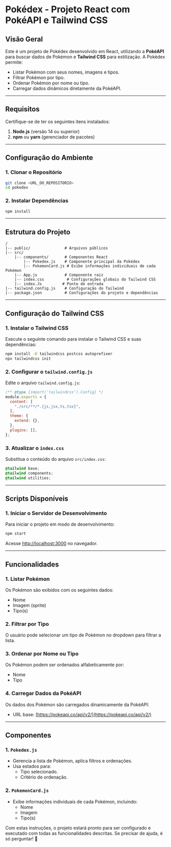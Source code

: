 # Pokédex - Projeto React com PokéAPI e Tailwind CSS

## Visão Geral
Este é um projeto de Pokédex desenvolvido em React, utilizando a **PokéAPI** para buscar dados de Pokémon e **Tailwind CSS** para estilização. A Pokédex permite:

- Listar Pokémon com seus nomes, imagens e tipos.
- Filtrar Pokémon por tipo.
- Ordenar Pokémon por nome ou tipo.
- Carregar dados dinâmicos diretamente da PokéAPI.

---

## Requisitos

Certifique-se de ter os seguintes itens instalados:

1. **Node.js** (versão 14 ou superior)
2. **npm** ou **yarn** (gerenciador de pacotes)

---

## Configuração do Ambiente

### 1. Clonar o Repositório
```bash
git clone <URL_DO_REPOSITORIO>
cd pokedex
```

### 2. Instalar Dependências
```bash
npm install
```

---

## Estrutura do Projeto

```
/
|-- public/               # Arquivos públicos
|-- src/
    |-- components/       # Componentes React
        |-- Pokedex.js    # Componente principal da Pokédex
        |-- PokemonCard.js # Exibe informações individuais de cada Pokémon
    |-- App.js            # Componente raiz
    |-- index.css          # Configurações globais do Tailwind CSS
    |-- index.Js         # Ponto de entrada
|-- tailwind.config.js    # Configuração do Tailwind
|-- package.json          # Configurações do projeto e dependências
```

---

## Configuração do Tailwind CSS

### 1. Instalar o Tailwind CSS
Execute o seguinte comando para instalar o Tailwind CSS e suas dependências:
```bash
npm install -D tailwindcss postcss autoprefixer
npx tailwindcss init
```

### 2. Configurar o `tailwind.config.js`
Edite o arquivo `tailwind.config.js`:
```javascript
/** @type {import('tailwindcss').Config} */
module.exports = {
  content: [
    "./src/**/*.{js,jsx,ts,tsx}",
  ],
  theme: {
    extend: {},
  },
  plugins: [],
};
```

### 3. Atualizar o `index.css`
Substitua o conteúdo do arquivo `src/index.css`:
```css
@tailwind base;
@tailwind components;
@tailwind utilities;
```

---

## Scripts Disponíveis

### 1. Iniciar o Servidor de Desenvolvimento
Para iniciar o projeto em modo de desenvolvimento:
```bash
npm start
```
Acesse [http://localhost:3000](http://localhost:3000) no navegador.


---

## Funcionalidades

### 1. Listar Pokémon
Os Pokémon são exibidos com os seguintes dados:
- Nome
- Imagem (sprite)
- Tipo(s)

### 2. Filtrar por Tipo
O usuário pode selecionar um tipo de Pokémon no dropdown para filtrar a lista.

### 3. Ordenar por Nome ou Tipo
Os Pokémon podem ser ordenados alfabeticamente por:
- Nome
- Tipo

### 4. Carregar Dados da PokéAPI
Os dados dos Pokémon são carregados dinamicamente da PokéAPI:
- URL base: [https://pokeapi.co/api/v2/](https://pokeapi.co/api/v2/)

---

## Componentes

### 1. `Pokedex.js`
- Gerencia a lista de Pokémon, aplica filtros e ordenações.
- Usa estados para:
  - Tipo selecionado.
  - Critério de ordenação.

### 2. `PokemonCard.js`
- Exibe informações individuais de cada Pokémon, incluindo:
  - Nome
  - Imagem
  - Tipo(s)


Com estas instruções, o projeto estará pronto para ser configurado e executado com todas as funcionalidades descritas. Se precisar de ajuda, é só perguntar! 🚀